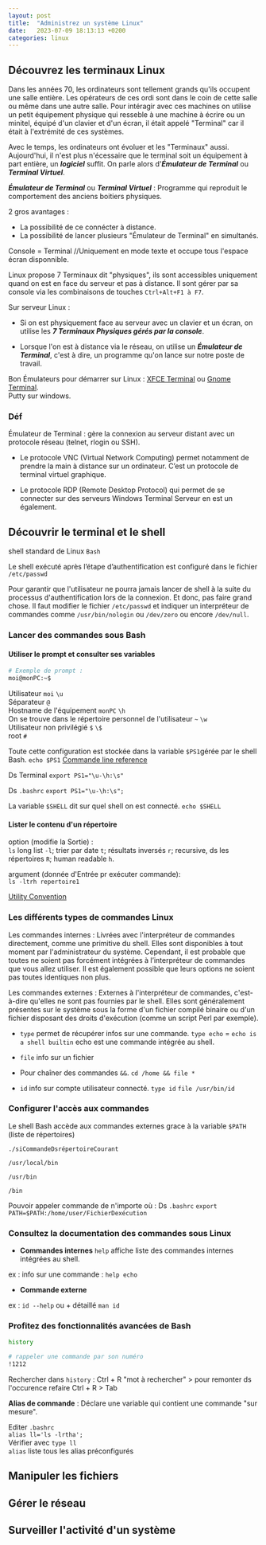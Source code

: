 ```yaml
---
layout: post
title:  "Administrez un système Linux"
date:   2023-07-09 18:13:13 +0200
categories: linux
---
```


## Découvrez les terminaux Linux

Dans les années 70, les ordinateurs sont tellement grands qu'ils occupent une salle entière. Les opérateurs de ces ordi sont dans le coin de cette salle ou même dans une autre salle. Pour intéragir avec ces machines on utilise un petit équipement physique qui resseble à une machine à écrire ou un minitel, équipé d'un clavier et d'un écran, il était appelé "Terminal" car il était à l'extrémité de ces systèmes.

Avec le temps, les ordinateurs ont évoluer et les "Terminaux" aussi. Aujourd'hui, il n'est plus n'écessaire que le terminal soit un équipement à part entière, un ***logiciel*** suffit. On parle alors d'***Émulateur de Terminal*** ou ***Terminal Virtuel***.


***Émulateur de Terminal*** ou ***Terminal Virtuel*** : Programme qui reproduit le comportement des anciens boitiers physiques.

2 gros avantages :
- La possibilité de ce connécter à distance.
- La possibilité de lancer plusieurs "Émulateur de Terminal" en simultanés.

Console = Terminal  //Uniquement en mode texte et  occupe tous l'espace écran disponnible.

Linux propose 7 Terminaux dit "physiques", ils sont accessibles uniquement quand on est en face du serveur et pas à distance. Il sont gérer par sa console via les combinaisons de touches `Ctrl+Alt+F1 à F7`.

Sur serveur Linux :

- Si on est physiquement face au serveur avec un clavier et un écran, on utilise les ***7 Terminaux Physiques gérés par la console***.

- Lorsque l'on est à distance via le réseau, on utilise un ***Émulateur de Terminal***, c'est à dire, un programme qu'on lance sur notre poste de travail.
 

Bon Émulateurs pour démarrer sur Linux : [XFCE Terminal](https://docs.xfce.org/apps/terminal/start) ou [Gnome Terminal](https://help.gnome.org/users/gnome-terminal/stable/).  
Putty sur windows.


### Déf

Émulateur de Terminal : gère la connexion au serveur distant avec un protocole réseau (telnet, rlogin ou SSH). 

- Le protocole VNC (Virtual Network Computing) permet notamment de prendre la main à distance sur un ordinateur. C’est un protocole de terminal virtuel graphique.

- Le protocole RDP (Remote Desktop Protocol) qui permet de se connecter sur des serveurs Windows Terminal Serveur en est un également.




## Découvrir le terminal et le shell

shell standard de Linux `Bash`

Le shell exécuté après l’étape d’authentification est configuré dans le fichier `/etc/passwd`

Pour garantir que l'utilisateur ne pourra jamais lancer de shell à la suite du processus d'authentification lors de la connexion. Et donc, pas faire grand chose. Il faut modifier le fichier `/etc/passwd` et indiquer un interpréteur de commandes comme `/usr/bin/nologin` ou `/dev/zero` ou encore `/dev/null`.


### Lancer des commandes sous Bash

#### Utiliser le prompt et consulter ses variables

```sh
# Exemple de prompt :
moi@monPC:~$
```

Utilisateur `moi` `\u`  
Séparateur `@`  
Hostname de l'équipement `monPC` `\h`  
On se trouve dans le répertoire personnel de l'utilisateur `~` `\w`  
Utilisateur non privilégié `$` `\$`  
root `#`

Toute cette configuration est stockée dans la variable `$PS1`gérée par le shell Bash. `echo $PS1` [Commande line reference](https://ss64.com/bash/syntax-prompt.html)

Ds Terminal `export PS1="\u-\h:\s"`

Ds `.bashrc` `export PS1="\u-\h:\s";`

La variable `$SHELL` dit sur quel shell on est connecté. `echo $SHELL`


#### Lister le contenu d'un répertoire

option (modifie la Sortie) :  
`ls` long list `-l`; trier par date `t`; résultats inversés `r`; recursive, ds les répertoires `R`; human readable `h`.

argument (donnée d'Entrée pr exécuter commande):  
`ls -ltrh repertoire1`

[Utility Convention](https://pubs.opengroup.org/onlinepubs/9699919799/basedefs/V1_chap12.html)

### Les différents types de commandes Linux


Les commandes internes : Livrées avec l'interpréteur de commandes directement, comme une primitive du shell. Elles sont disponibles à tout moment par l'administrateur du système. Cependant, il est probable que toutes ne soient pas forcément intégrées à l’interpréteur de commandes que vous allez utiliser. Il est également possible que leurs options ne soient pas toutes identiques non plus.

 Les commandes externes : Externes à l'interpréteur de commandes, c'est-à-dire qu'elles ne sont pas fournies par le shell. Elles sont généralement présentes sur le système sous la forme d'un fichier compilé binaire ou d'un fichier disposant des droits d'exécution (comme un script Perl par exemple).

- `type` permet de récupérer infos sur une commande. `type echo` = `echo is a shell builtin` echo est une commande intégrée au shell.

- `file` info sur un fichier

- Pour chaîner des commandes `&&`. `cd /home && file *`

- `id` info sur compte utilisateur connecté. `type id` `file /usr/bin/id`

### Configurer l'accès aux commandes

Le shell Bash accède aux commandes externes grace à la variable `$PATH` (liste de répertoires)

`./siCommandeDsrépertoireCourant`


`/usr/local/bin`

`/usr/bin`

`/bin`

Pouvoir appeler commande de n'importe où : Ds `.bashrc` `export PATH=$PATH:/home/user/FichierDexécution`

### Consultez la documentation des commandes sous Linux 

- **Commandes internes** `help` affiche liste des commandes internes intégrées au shell.

ex : info sur une commande : `help echo`

- **Commande externe** 

ex : `id --help` ou + détaillé `man id`

### Profitez des fonctionnalités avancées de Bash 

```sh
history
```

```sh
# rappeler une commande par son numéro
!1212
```

Rechercher dans `history` : Ctrl + R "mot à rechercher" > pour remonter ds l'occurence refaire Ctrl + R > Tab

**Alias de commande** : Déclare une variable qui contient une commande "sur mesure".

Editer `.bashrc`  
`alias ll='ls -lrtha';`  
Vérifier avec `type ll`  
`alias` liste tous les alias préconfigurés




## Manipuler les fichiers

## Gérer le réseau

## Surveiller l'activité d'un système

